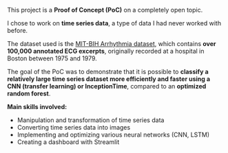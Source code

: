 This project is a **Proof of Concept (PoC)** on a completely open topic.

I chose to work on **time series data**, a type of data I had never worked with before.

The dataset used is the [MIT-BIH Arrhythmia dataset](https://www.physionet.org/files/mitdb/1.0.0/mitdbdir/intro.htm), which contains **over 100,000 annotated ECG excerpts**, originally recorded at a hospital in Boston between 1975 and 1979.

The goal of the PoC was to demonstrate that it is possible to **classify a relatively large time series dataset more efficiently and faster using a CNN (transfer learning) or InceptionTime**, compared to an **optimized random forest**.

**Main skills involved:**

- Manipulation and transformation of time series data
- Converting time series data into images
- Implementing and optimizing various neural networks (CNN, LSTM)
- Creating a dashboard with Streamlit
